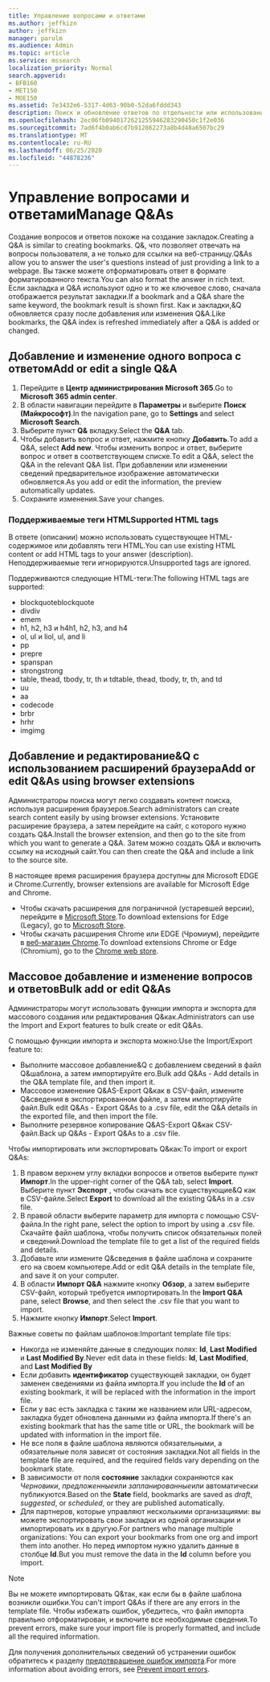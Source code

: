 ```yaml
---
title: Управление вопросами и ответами
ms.author: jeffkizn
author: jeffkizn
manager: parulm
ms.audience: Admin
ms.topic: article
ms.service: mssearch
localization_priority: Normal
search.appverid:
- BFB160
- MET150
- MOE150
ms.assetid: 7e3432e6-5317-4d63-90b0-52da6fddd343
description: Поиск и обновление ответов по отдельности или использование доступных средств поиска Microsoft для одновременного редактирования&Q.
ms.openlocfilehash: 2ec06fb0940172621255946283290450c1f2e036
ms.sourcegitcommit: 7ad6f4b0ab6cd7b912862273a8b4d48a6507bc29
ms.translationtype: MT
ms.contentlocale: ru-RU
ms.lasthandoff: 06/25/2020
ms.locfileid: "44878236"
---
```

# <a name="manage-qas"></a><span data-ttu-id="b362c-103">Управление вопросами и ответами</span><span class="sxs-lookup"><span data-stu-id="b362c-103">Manage Q&As</span></span>

<span data-ttu-id="b362c-104">Создание вопросов и ответов похоже на создание закладок.</span><span class="sxs-lookup"><span data-stu-id="b362c-104">Creating a Q&A is similar to creating bookmarks.</span></span> <span data-ttu-id="b362c-105">Q&, что позволяет отвечать на вопросы пользователя, а не только для ссылки на веб-страницу.</span><span class="sxs-lookup"><span data-stu-id="b362c-105">Q&As allow you to answer the user's questions instead of just providing a link to a webpage.</span></span> <span data-ttu-id="b362c-106">Вы также можете отформатировать ответ в формате форматированного текста.</span><span class="sxs-lookup"><span data-stu-id="b362c-106">You can also format the answer in rich text.</span></span> <span data-ttu-id="b362c-107">Если закладка и Q&A используют одно и то же ключевое слово, сначала отображается результат закладки.</span><span class="sxs-lookup"><span data-stu-id="b362c-107">If a bookmark and a Q&A share the same keyword, the bookmark result is shown first.</span></span> <span data-ttu-id="b362c-108">Как и закладки,&Q обновляется сразу после добавления или изменения Q&A.</span><span class="sxs-lookup"><span data-stu-id="b362c-108">Like bookmarks, the Q&A index is refreshed immediately after a Q&A is added or changed.</span></span>

## <a name="add-or-edit-a-single-qa"></a><span data-ttu-id="b362c-109">Добавление и изменение одного вопроса с ответом</span><span class="sxs-lookup"><span data-stu-id="b362c-109">Add or edit a single Q&A</span></span>

1. <span data-ttu-id="b362c-110">Перейдите в **Центр администрирования Microsoft 365**.</span><span class="sxs-lookup"><span data-stu-id="b362c-110">Go to **Microsoft 365 admin center**.</span></span>
1. <span data-ttu-id="b362c-111">В области навигации перейдите в **Параметры** и выберите **Поиск (Майкрософт)**.</span><span class="sxs-lookup"><span data-stu-id="b362c-111">In the navigation pane, go to **Settings** and select **Microsoft Search**.</span></span>
1. <span data-ttu-id="b362c-112">Выберите пункт **Q&** вкладку.</span><span class="sxs-lookup"><span data-stu-id="b362c-112">Select the **Q&A** tab.</span></span>
1. <span data-ttu-id="b362c-113">Чтобы добавить вопрос и ответ, нажмите кнопку **Добавить**.</span><span class="sxs-lookup"><span data-stu-id="b362c-113">To add a Q&A, select **Add new**.</span></span>
<span data-ttu-id="b362c-114">Чтобы изменить вопрос и ответ, выберите вопрос и ответ в соответствующем списке.</span><span class="sxs-lookup"><span data-stu-id="b362c-114">To edit a Q&A, select the Q&A in the relevant Q&A list.</span></span> <span data-ttu-id="b362c-115">При добавлении или изменении сведений предварительное изображение автоматически обновляется.</span><span class="sxs-lookup"><span data-stu-id="b362c-115">As you add or edit the information, the preview automatically updates.</span></span>
1. <span data-ttu-id="b362c-116">Сохраните изменения.</span><span class="sxs-lookup"><span data-stu-id="b362c-116">Save your changes.</span></span>

### <a name="supported-html-tags"></a><span data-ttu-id="b362c-117">Поддерживаемые теги HTML</span><span class="sxs-lookup"><span data-stu-id="b362c-117">Supported HTML tags</span></span>

<span data-ttu-id="b362c-118">В ответе (описании) можно использовать существующее HTML-содержимое или добавлять теги HTML.</span><span class="sxs-lookup"><span data-stu-id="b362c-118">You can use existing HTML content or add HTML tags to your answer (description).</span></span> <span data-ttu-id="b362c-119">Неподдерживаемые теги игнорируются.</span><span class="sxs-lookup"><span data-stu-id="b362c-119">Unsupported tags are ignored.</span></span>

<span data-ttu-id="b362c-120">Поддерживаются следующие HTML-теги:</span><span class="sxs-lookup"><span data-stu-id="b362c-120">The following HTML tags are supported:</span></span>

- <span data-ttu-id="b362c-121">blockquote</span><span class="sxs-lookup"><span data-stu-id="b362c-121">blockquote</span></span>
- <span data-ttu-id="b362c-122">div</span><span class="sxs-lookup"><span data-stu-id="b362c-122">div</span></span>
- <span data-ttu-id="b362c-123">em</span><span class="sxs-lookup"><span data-stu-id="b362c-123">em</span></span>
- <span data-ttu-id="b362c-124">h1, h2, h3 и h4</span><span class="sxs-lookup"><span data-stu-id="b362c-124">h1, h2, h3, and h4</span></span>
- <span data-ttu-id="b362c-125">ol, ul и li</span><span class="sxs-lookup"><span data-stu-id="b362c-125">ol, ul, and li</span></span>
- <span data-ttu-id="b362c-126">p</span><span class="sxs-lookup"><span data-stu-id="b362c-126">p</span></span>
- <span data-ttu-id="b362c-127">pre</span><span class="sxs-lookup"><span data-stu-id="b362c-127">pre</span></span>
- <span data-ttu-id="b362c-128">span</span><span class="sxs-lookup"><span data-stu-id="b362c-128">span</span></span>
- <span data-ttu-id="b362c-129">strong</span><span class="sxs-lookup"><span data-stu-id="b362c-129">strong</span></span>
- <span data-ttu-id="b362c-130">table, thead, tbody, tr, th и td</span><span class="sxs-lookup"><span data-stu-id="b362c-130">table, thead, tbody, tr, th, and td</span></span>
- <span data-ttu-id="b362c-131">u</span><span class="sxs-lookup"><span data-stu-id="b362c-131">u</span></span>
- <span data-ttu-id="b362c-132">a</span><span class="sxs-lookup"><span data-stu-id="b362c-132">a</span></span>
- <span data-ttu-id="b362c-133">code</span><span class="sxs-lookup"><span data-stu-id="b362c-133">code</span></span>
- <span data-ttu-id="b362c-134">br</span><span class="sxs-lookup"><span data-stu-id="b362c-134">br</span></span>
- <span data-ttu-id="b362c-135">hr</span><span class="sxs-lookup"><span data-stu-id="b362c-135">hr</span></span>
- <span data-ttu-id="b362c-136">img</span><span class="sxs-lookup"><span data-stu-id="b362c-136">img</span></span>

## <a name="add-or-edit-qas-using-browser-extensions"></a><span data-ttu-id="b362c-137">Добавление и редактирование&Q с использованием расширений браузера</span><span class="sxs-lookup"><span data-stu-id="b362c-137">Add or edit Q&As using browser extensions</span></span>

<span data-ttu-id="b362c-138">Администраторы поиска могут легко создавать контент поиска, используя расширения браузеров.</span><span class="sxs-lookup"><span data-stu-id="b362c-138">Search administrators can create search content easily by using browser extensions.</span></span> <span data-ttu-id="b362c-139">Установите расширение браузера, а затем перейдите на сайт, с которого нужно создать Q&A.</span><span class="sxs-lookup"><span data-stu-id="b362c-139">Install the browser extension, and then go to the site from which you want to generate a Q&A.</span></span> <span data-ttu-id="b362c-140">Затем можно создать Q&A и включить ссылку на исходный сайт.</span><span class="sxs-lookup"><span data-stu-id="b362c-140">You can then create the Q&A and include a link to the source site.</span></span>

<span data-ttu-id="b362c-141">В настоящее время расширения браузера доступны для Microsoft EDGE и Chrome.</span><span class="sxs-lookup"><span data-stu-id="b362c-141">Currently, browser extensions are available for Microsoft Edge and Chrome.</span></span>

- <span data-ttu-id="b362c-142">Чтобы скачать расширения для пограничной (устаревшей версии), перейдите в [Microsoft Store](https://www.microsoft.com/p/microsoft-search-content-creator/9nrqdbcbwq55?activetab=pivot:overviewtab).</span><span class="sxs-lookup"><span data-stu-id="b362c-142">To download extensions for Edge (Legacy), go to [Microsoft Store](https://www.microsoft.com/p/microsoft-search-content-creator/9nrqdbcbwq55?activetab=pivot:overviewtab).</span></span>
- <span data-ttu-id="b362c-143">Чтобы скачать расширения Chrome или EDGE (Чромиум), перейдите в [веб-магазин Chrome](https://chrome.google.com/webstore/detail/microsoft-search-content/nocnablpaoeecfmfnjoheefkogmleipm).</span><span class="sxs-lookup"><span data-stu-id="b362c-143">To download extensions Chrome or Edge (Chromium), go to the [Chrome web store](https://chrome.google.com/webstore/detail/microsoft-search-content/nocnablpaoeecfmfnjoheefkogmleipm).</span></span>

## <a name="bulk-add-or-edit-qas"></a><span data-ttu-id="b362c-144">Массовое добавление и изменение вопросов и ответов</span><span class="sxs-lookup"><span data-stu-id="b362c-144">Bulk add or edit Q&As</span></span>

<span data-ttu-id="b362c-145">Администраторы могут использовать функции импорта и экспорта для массового создания или редактирования Q&как.</span><span class="sxs-lookup"><span data-stu-id="b362c-145">Administrators can use the Import and Export features to bulk create or edit Q&As.</span></span>

<span data-ttu-id="b362c-146">С помощью функции импорта и экспорта можно:</span><span class="sxs-lookup"><span data-stu-id="b362c-146">Use the Import/Export feature to:</span></span>

- <span data-ttu-id="b362c-147">Выполните массовое добавление&Q с добавлением сведений в файл Q&шаблона, а затем импортируйте его.</span><span class="sxs-lookup"><span data-stu-id="b362c-147">Bulk add Q&As - Add details in the Q&A template file, and then import it.</span></span>
- <span data-ttu-id="b362c-148">Массовое изменение Q&AS-Export Q&как в CSV-файл, измените Q&сведения в экспортированном файле, а затем импортируйте файл.</span><span class="sxs-lookup"><span data-stu-id="b362c-148">Bulk edit Q&As - Export Q&As to a .csv file, edit the Q&A details in the exported file, and then import the file.</span></span>
- <span data-ttu-id="b362c-149">Выполните резервное копирование Q&AS-Export Q&как CSV-файл.</span><span class="sxs-lookup"><span data-stu-id="b362c-149">Back up Q&As - Export Q&As to a .csv file.</span></span>

<span data-ttu-id="b362c-150">Чтобы импортировать или экспортировать Q&как:</span><span class="sxs-lookup"><span data-stu-id="b362c-150">To import or export Q&As:</span></span>

1. <span data-ttu-id="b362c-151">В правом верхнем углу вкладки вопросов и ответов выберите пункт **Импорт**.</span><span class="sxs-lookup"><span data-stu-id="b362c-151">In the upper-right corner of the Q&A tab, select **Import**.</span></span>
<span data-ttu-id="b362c-152">Выберите пункт **Экспорт** , чтобы скачать все существующие&Q как в CSV-файле.</span><span class="sxs-lookup"><span data-stu-id="b362c-152">Select **Export** to download all the existing Q&As in a .csv file.</span></span>
1. <span data-ttu-id="b362c-153">В правой области выберите параметр для импорта с помощью CSV-файла.</span><span class="sxs-lookup"><span data-stu-id="b362c-153">In the right pane, select the option to import by using a .csv file.</span></span> <span data-ttu-id="b362c-154">Скачайте файл шаблона, чтобы получить список обязательных полей и сведений.</span><span class="sxs-lookup"><span data-stu-id="b362c-154">Download the template file to get a list of the required fields and details.</span></span>
1. <span data-ttu-id="b362c-155">Добавьте или измените Q&сведения в файле шаблона и сохраните его на своем компьютере.</span><span class="sxs-lookup"><span data-stu-id="b362c-155">Add or edit Q&A details in the template file, and save it on your computer.</span></span>
1. <span data-ttu-id="b362c-156">В области **Импорт Q&A** нажмите кнопку **Обзор**, а затем выберите CSV-файл, который требуется импортировать.</span><span class="sxs-lookup"><span data-stu-id="b362c-156">In the **Import Q&A** pane, select **Browse**, and then select the .csv file that you want to import.</span></span>
1. <span data-ttu-id="b362c-157">Нажмите кнопку **Импорт**.</span><span class="sxs-lookup"><span data-stu-id="b362c-157">Select **Import**.</span></span>

<span data-ttu-id="b362c-158">Важные советы по файлам шаблонов:</span><span class="sxs-lookup"><span data-stu-id="b362c-158">Important template file tips:</span></span>

- <span data-ttu-id="b362c-159">Никогда не изменяйте данные в следующих полях: **Id**, **Last Modified** и **Last Modified By**.</span><span class="sxs-lookup"><span data-stu-id="b362c-159">Never edit data in these fields: **Id**, **Last Modified**, and **Last Modified By**</span></span>
- <span data-ttu-id="b362c-160">Если добавить **идентификатор** существующей закладки, он будет заменен сведениями из файла импорта.</span><span class="sxs-lookup"><span data-stu-id="b362c-160">If you include the **Id** of an existing bookmark, it will be replaced with the information in the import file.</span></span>
- <span data-ttu-id="b362c-161">Если у вас есть закладка с таким же названием или URL-адресом, закладка будет обновлена данными из файла импорта.</span><span class="sxs-lookup"><span data-stu-id="b362c-161">If there's an existing bookmark that has the same title or URL, the bookmark will be updated with information in the import file.</span></span>
- <span data-ttu-id="b362c-162">Не все поля в файле шаблона являются обязательными, а обязательные поля зависят от состояния закладки.</span><span class="sxs-lookup"><span data-stu-id="b362c-162">Not all fields in the template file are required, and the required fields vary depending on the bookmark state.</span></span>
- <span data-ttu-id="b362c-163">В зависимости от поля **состояние** закладки сохраняются как *Черновики*, *предложенные*или *запланированные*или автоматически публикуются.</span><span class="sxs-lookup"><span data-stu-id="b362c-163">Based on the **State** field, bookmarks are saved as *draft*, *suggested*, or *scheduled*, or they are published automatically.</span></span>
- <span data-ttu-id="b362c-164">Для партнеров, которые управляют несколькими организациями: вы можете экспортировать свои закладки из одной организации и импортировать их в другую.</span><span class="sxs-lookup"><span data-stu-id="b362c-164">For partners who manage multiple organizations: You can export your bookmarks from one org and import them into another.</span></span> <span data-ttu-id="b362c-165">Но перед импортом нужно удалить данные в столбце **Id**.</span><span class="sxs-lookup"><span data-stu-id="b362c-165">But you must remove the data in the **Id** column before you import.</span></span>

> [!NOTE]
> <span data-ttu-id="b362c-166">Вы не можете импортировать Q&так, как если бы в файле шаблона возникли ошибки.</span><span class="sxs-lookup"><span data-stu-id="b362c-166">You can't import Q&As if there are any errors in the template file.</span></span> <span data-ttu-id="b362c-167">Чтобы избежать ошибок, убедитесь, что файл импорта правильно отформатирован, и включите все необходимые сведения.</span><span class="sxs-lookup"><span data-stu-id="b362c-167">To prevent errors, make sure your import file is properly formatted, and include all the required information.</span></span>

<span data-ttu-id="b362c-168">Для получения дополнительных сведений об устранении ошибок обратитесь к разделу [предотвращение ошибок импорта](manage-bookmarks.md#prevent-import-errors).</span><span class="sxs-lookup"><span data-stu-id="b362c-168">For more information about avoiding errors, see [Prevent import errors](manage-bookmarks.md#prevent-import-errors).</span></span>
